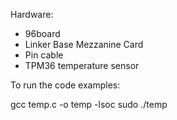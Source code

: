Hardware:
- 96board
- Linker Base Mezzanine Card
- Pin cable
- TPM36 temperature sensor


To run the code examples:

gcc temp.c -o temp -lsoc
sudo ./temp
